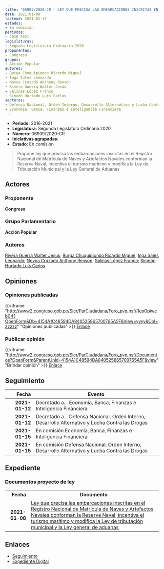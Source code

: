 ```yaml
---
title: "06909/2020-CR - LEY QUE PRECISA LAS EMBARCACIONES INSCRITAS EN EL REGISTRO NACIONAL DE MATRÍCULA DE NAVES Y ARTEFACTOS NAVALES CONFORMAN LA RESERVA NAVAL, INCENTIVA EL TURISMO MARÍTIMO Y MODIFICA LA LEY DE TRIBUTACIÓN MUNICIPAL Y LA LEY GENERAL DE ADUANAS"
date: 2021-01-08
lastmod: 2021-01-15
estados:
- En comisión
periodos:
- 2016-2021
legislaturas:
- Segunda Legislatura Ordinaria 2020
proponentes:
- Congreso
grupos:
- Acción Popular
autores:
- Burga Chuquipiondo Ricardo Miguel
- Inga Sales Leonardo
- Novoa Cruzado Anthony Renson
- Rivera Guerra Walter Jesús
- Salinas López Franco
- Simeón Hurtado Luis Carlos
sectores:
- Defensa Nacional, Orden Interno, Desarrollo Alternativo y Lucha Contra las Drogas
- Economía, Banca, Finanzas e Inteligencia Financiera
---
```

- **Periodo**: 2016-2021
- **Legislatura**: Segunda Legislatura Ordinaria 2020
- **Número**: 06909/2020-CR
- **Iniciativas agrupadas**: 
- **Estado**: En comisión

> Propone ley que precisa las embarcaciones inscritas en el Registro Nacional de Matrícula de Naves y Artefactos Navales conforman la Reserva Naval, incentiva el turismo marítimo y modifica la Ley de Tributación Municipal y la Ley General de Aduanas


## Actores

### Proponente

**Congreso**

### Grupo Parlamentario

**Acción Popular**

### Autores

[Rivera Guerra Walter Jesús](mailto:mailto:wriverag@congreso.gob.pe); [Burga Chuquipiondo Ricardo Miguel](mailto:mailto:rburga@congreso.gob.pe); [Inga Sales Leonardo](mailto:mailto:lingas@congreso.gob.pe); [Novoa Cruzado Anthony Renson](mailto:mailto:anovoa@congreso.gob.pe); [Salinas López Franco](mailto:mailto:fsalinas@congreso.gob.pe); [Simeón Hurtado Luis Carlos](mailto:mailto:lsimeon@congreso.gob.pe)

## Opiniones

### Opiniones publicadas

{{<iframe "http://www2.congreso.gob.pe/Sicr/ParCiudadana/Foro_pvp.nsf/RepOpiweb04?OpenForm&Db=4154A1C48594DA840525865700765A5F&View=yyyy&Col=zzzzz" "Opiniones publicadas" >}}
[Enlace](http://www2.congreso.gob.pe/Sicr/ParCiudadana/Foro_pvp.nsf/RepOpiweb04?OpenForm&Db=4154A1C48594DA840525865700765A5F&View=yyyy&Col=zzzzz)

### Publicar opinión

{{<iframe "http://www2.congreso.gob.pe/Sicr/ParCiudadana/Foro_pvp.nsf/Documentos?OpenForm&ParentUnid=4154A1C48594DA840525865700765A5F&view" "Brindar opinión" >}}
[Enlace](http://www2.congreso.gob.pe/Sicr/ParCiudadana/Foro_pvp.nsf/Documentos?OpenForm&ParentUnid=4154A1C48594DA840525865700765A5F&view)


## Seguimiento

| Fecha | Evento |
|------:|--------|
| **2021-01-12** | Decretado a... Economía, Banca, Finanzas e Inteligencia Financiera |
| **2021-01-12** | Decretado a... Defensa Nacional, Orden Interno, Desarrollo Alternativo y Lucha Contra las Drogas |
| **2021-01-15** | En comisión Economía, Banca, Finanzas e Inteligencia Financiera |
| **2021-01-15** | En comisión Defensa Nacional, Orden Interno, Desarrollo Alternativo y Lucha Contra las Drogas |

## Expediente

### Documentos proyecto de ley

| Fecha | Documento |
|------:|-----------|
| **2021-01-08** | [Ley que precisa las embarcaciones inscritas en el Registro Nacional de Matrícula de Naves y Artefactos Navales conforman la Reserva Naval, incentiva el turismo marítimo y modifica la Ley de tributación municipal y la Ley general de aduanas](http://www.leyes.congreso.gob.pe/Documentos/2016_2021/Proyectos_de_Ley_y_de_Resoluciones_Legislativas/PL06909-20210108.pdf) |

## Enlaces

- [Seguimiento](http://www2.congreso.gob.pe/Sicr/TraDocEstProc/CLProLey2016.nsf/f7fff46988ca05b1052578e100829cc7/2e3d58c89bae8f87052586570078255e?OpenDocument)
- [Expediente Digital](http://www2.congreso.gob.pe/Sicr/TraDocEstProc/Expvirt_2011.nsf/visbusqptramdoc1621/06909?opendocument)

